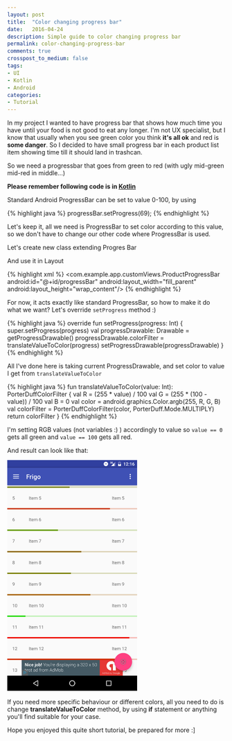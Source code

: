 ```yaml
---
layout: post
title:  "Color changing progress bar"
date:   2016-04-24
description: Simple guide to color changing progress bar
permalink: color-changing-progress-bar
comments: true
crosspost_to_medium: false
tags:
- UI
- Kotlin
- Android
categories:
- Tutorial
---
```


In my project I wanted to have progress bar that shows how much time you have until
your food is not good to eat any longer. I'm not UX specialist, but I know that
usually when you see green color you think **it's all ok** and red is **some danger**.
So I decided to have small progress bar in each product list item
showing time till it should land in trashcan.


So we need a progressbar that goes from green to red (with ugly mid-green mid-red in middle...)

**Please remember following code is in [Kotlin][kotlin]**

Standard Android ProgressBar can be set to value 0-100, by using

{% highlight java %}
    progressBar.setProgress(69);
{% endhighlight %}

Let's keep it, all we need is ProgressBar to set color according to this value, so we don't
have to change our other code where ProgressBar is used.

Let's create new class extending Progres Bar

<script src="https://gist.github.com/asvid/ddcb0907c5fea68639b57b38ca03dabe.js"></script>

And use it in Layout

{% highlight xml %}
    <com.example.app.customViews.ProductProgressBar
            android:id="@+id/progressBar"
            android:layout_width="fill_parent"
            android:layout_height="wrap_content"/>
{% endhighlight %}

For now, it acts exactly like standard ProgressBar, so how to make it do what we want?
Let's override `setProgress` method :)

{% highlight java %}
    override fun setProgress(progress: Int) {
        super.setProgress(progress)
        val progressDrawable: Drawable = getProgressDrawable()
        progressDrawable.colorFilter = translateValueToColor(progress)
        setProgressDrawable(progressDrawable)
    }
{% endhighlight %}

All I've done here is taking current ProgressDrawable, and set color to value I get from `translateValueToColor`

{% highlight java %}
   fun translateValueToColor(value: Int): PorterDuffColorFilter {
       val R = (255 * value) / 100
       val G = (255 * (100 - value)) / 100
       val B = 0
       val color = android.graphics.Color.argb(255, R, G, B)
       val colorFilter = PorterDuffColorFilter(color, PorterDuff.Mode.MULTIPLY)
       return colorFilter
   }
{% endhighlight %}

I'm setting RGB values (not variables :) ) accordingly to value so `value == 0` gets all green and `value == 100` gets all red.

And result can look like that:

<img src="/assets/Screenshot_20160424-001620.png" alt="alt text" width="300px"/>

If you need more specific behaviour or different colors, all you need to do is change **translateValueToColor** method, by using **if** statement or anything you'll find suitable for your case.

Hope you enjoyed this quite short tutorial, be prepared for more :]

[kotlin]: https://kotlinlang.org/
